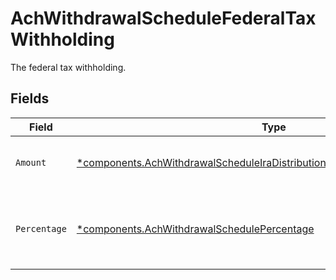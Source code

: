 # AchWithdrawalScheduleFederalTaxWithholding

The federal tax withholding.


## Fields

| Field                                                                                                                                                                     | Type                                                                                                                                                                      | Required                                                                                                                                                                  | Description                                                                                                                                                               | Example                                                                                                                                                                   |
| ------------------------------------------------------------------------------------------------------------------------------------------------------------------------- | ------------------------------------------------------------------------------------------------------------------------------------------------------------------------- | ------------------------------------------------------------------------------------------------------------------------------------------------------------------------- | ------------------------------------------------------------------------------------------------------------------------------------------------------------------------- | ------------------------------------------------------------------------------------------------------------------------------------------------------------------------- |
| `Amount`                                                                                                                                                                  | [*components.AchWithdrawalScheduleIraDistributionFederalTaxWithholdingAmount](../../models/components/achwithdrawalscheduleiradistributionfederaltaxwithholdingamount.md) | :heavy_minus_sign:                                                                                                                                                        | Fixed USD amount to withhold for taxes.                                                                                                                                   | {<br/>"value": "1.23"<br/>}                                                                                                                                               |
| `Percentage`                                                                                                                                                              | [*components.AchWithdrawalSchedulePercentage](../../models/components/achwithdrawalschedulepercentage.md)                                                                 | :heavy_minus_sign:                                                                                                                                                        | Percentage of total disbursement amount to withhold for taxes.                                                                                                            | {<br/>"value": "11.25"<br/>}                                                                                                                                              |
